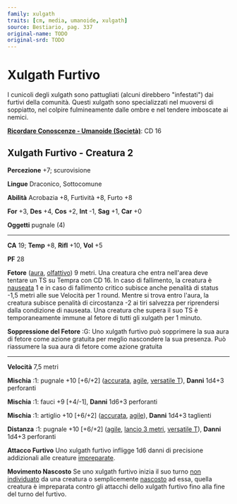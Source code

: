 ```yaml
---
family: xulgath
traits: [cm, media, umanoide, xulgath]
source: Bestiario, pag. 337
original-name: TODO
original-srd: TODO
---
```


# Xulgath Furtivo

I cunicoli degli xulgath sono pattugliati (alcuni direbbero "infestati") dai
furtivi della comunità. Questi xulgath sono specializzati nel muoversi di
soppiatto, nel colpire fulmineamente dalle ombre e nel tendere imboscate ai
nemici.

**[Ricordare Conoscenze - Umanoide (Società)](/azioni/ricordare-conoscenze)**:
CD 16

## Xulgath Furtivo - Creatura 2

**Percezione** +7; scurovisione

**Lingue** Draconico, Sottocomune

**Abilità** Acrobazia +8, Furtività +8, Furto +8

**For** +3, **Des** +4, **Cos** +2, **Int** -1, **Sag** +1, **Car** +0

**Oggetti** pugnale (4)

---

**CA** 19; **Temp** +8, **Rifl** +10, **Vol** +5

**PF** 28

**Fetore** ([aura](/tratti/aura), [olfattivo](/tratti/olfattivo)) 9 metri. Una
creatura che entra nell'area deve tentare un TS su Tempra con CD 16. ln caso di
fallimento, la creatura è [nauseata](/condizioni/nauseato) 1 e in caso di
fallimento critico subisce anche penalità di status -1,5 metri alle sue Velocità
per 1 round. Mentre si trova entro l'aura, la creatura subisce penalità di
circostanza -2 ai tiri salvezza per riprendersi dalla condizione di nauseata.
Una creatura che supera il suo TS è temporaneamente immune al fetore di tutti
gli xulgath per 1 minuto.

**Soppressione del Fetore** :G: Uno xulgath furtivo può sopprimere la sua aura
di fetore come azione gratuita per meglio nascondere la sua presenza. Può
riassumere la sua aura di fetore come azione gratuita

---

**Velocità** 7,5 metri

**Mischia** :1: pugnale +10 \[+6/+2] ([accurata](/tratti/accurata),
[agile](/tratti/agile), [versatile T](/tratti/versatile)), **Danni** 1d4+3
perforanti

**Mischia** :1: fauci +9 \[+4/-1], **Danni** 1d6+3 perforanti

**Mischia** :1: artiglio +10 \[+6/+2] ([accurata](/tratti/accurata),
[agile](/tratti/agile)), **Danni** 1d4+3 taglienti

**Distanza** :1: pugnale +10 \[+6/+2] ([agile](/tratti/agile),
[lancio 3 metri](/tratti/lancio), [versatile T](/tratti/versatile)), **Danni**
1d4+3 perforanti

**Attacco Furtivo** Uno xulgath furtivo infligge 1d6 danni di precisione
addizionali alle creature [impreparate](/condizioni/impreparato).

**Movimento Nascosto** Se uno xulgath furtivo inizia il suo turno
[non individuato](/condizioni/non-individuato) da una creatura o semplicemente
[nascosto](/condizioni/nascosto) ad essa, quella creatura è impreparata contro
gli attacchi dello xulgath furtivo fino alla fine del turno del furtivo.
